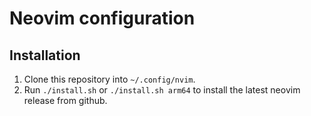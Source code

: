 # Neovim configuration

## Installation

1. Clone this repository into `~/.config/nvim`.
2. Run `./install.sh` or `./install.sh arm64` to install the latest neovim release from github.

